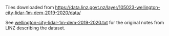 Tiles downloaded from https://data.linz.govt.nz/layer/105023-wellington-city-lidar-1m-dem-2019-2020/data/

See [wellington-city-lidar-1m-dem-2019-2020.txt](wellington-city-lidar-1m-dem-2019-2020.txt) for the original
notes from LINZ describing the dataset.
